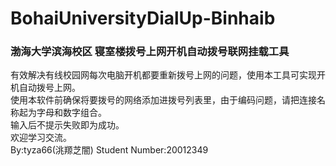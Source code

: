 # BohaiUniversityDialUp-Binhaib
### 渤海大学滨海校区 寝室楼拨号上网开机自动拨号联网挂载工具
有效解决有线校园网每次电脑开机都要重新拨号上网的问题，使用本工具可实现开机自动拨号上网。  
使用本软件前确保将要拨号的网络添加进拨号列表里，由于编码问题，请把连接名称起为字母和数字组合。  
输入后不提示失败即为成功。  
欢迎学习交流。  
By:tyza66(洮羱芝闇)
Student Number:20012349  
